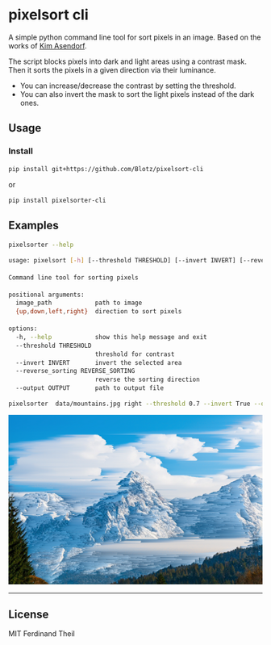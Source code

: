 # pixelsort cli

A simple python command line tool for sort pixels in an image.
Based on the works of [Kim Asendorf](https://github.com/kimasendorf/ASDFPixelSort).

The script blocks pixels into dark and light areas using a contrast mask.
Then it sorts the pixels in a given direction via their luminance.

- You can increase/decrease the contrast by setting the threshold.
- You can also invert the mask to sort the light pixels instead of the dark ones.

## Usage

### Install

```bash
pip install git+https://github.com/Blotz/pixelsort-cli
```

or

```bash
pip install pixelsorter-cli
```

## Examples

```bash
pixelsorter --help
```

```bash
usage: pixelsort [-h] [--threshold THRESHOLD] [--invert INVERT] [--reverse_sorting REVERSE_SORTING] [--output OUTPUT] image_path {up,down,left,right}

Command line tool for sorting pixels

positional arguments:
  image_path            path to image
  {up,down,left,right}  direction to sort pixels

options:
  -h, --help            show this help message and exit
  --threshold THRESHOLD
                        threshold for contrast
  --invert INVERT       invert the selected area
  --reverse_sorting REVERSE_SORTING
                        reverse the sorting direction
  --output OUTPUT       path to output file
```

```bash
pixelsorter  data/mountains.jpg right --threshold 0.7 --invert True --output out.png
```

![example 1](https://raw.githubusercontent.com/Blotz/pixelsort-cli/main/data/example1.png)

---

## License

MIT Ferdinand Theil
